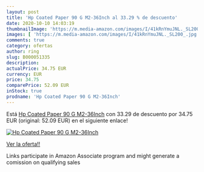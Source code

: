 ```yaml
---
layout: post
title: 'Hp Coated Paper 90 G M2-36Inch al 33.29 % de descuento'
date: 2020-10-10 14:03:19
thumbnailImage: 'https://m.media-amazon.com/images/I/41kRnYmuJNL._SL200_.jpg'
images: [ 'https://m.media-amazon.com/images/I/41kRnYmuJNL._SL200_.jpg' ]
comments: true
category: ofertas
author: ring
slug: B000051335
description:
actualPrice: 34.75 EUR
currency: EUR
price: 34.75
comparePrice: 52.09 EUR
inStock: true
prodname: 'Hp Coated Paper 90 G M2-36Inch'
---
```


Está [Hp Coated Paper 90 G M2-36Inch](https://www.amazon.it/dp/B000051335/?tag=tolees00-21) con 33.29 de descuento por 34.75 EUR (original: 52.09 EUR) en el siguiente enlace!

[![Hp Coated Paper 90 G M2-36Inch](https://m.media-amazon.com/images/I/41kRnYmuJNL._SL200_.jpg)](https://www.amazon.it/dp/B000051335/?tag=tolees00-21)

[Ver la oferta!!](https://www.amazon.it/dp/B000051335/?tag=tolees00-21)

Links participate in Amazon Associate program and might generate a comission on qualifying sales


